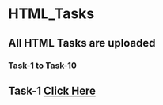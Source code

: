 # HTML_Tasks
## All HTML Tasks are uploaded
### Task-1 to Task-10
## Task-1                                        [Click Here](https://amit2908kumar.github.io/HTML_Tasks/Task-1)
